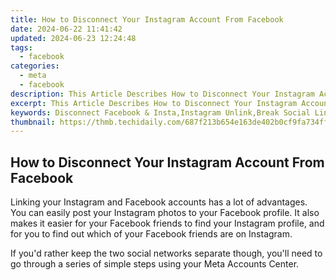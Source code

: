```yaml
---
title: How to Disconnect Your Instagram Account From Facebook
date: 2024-06-22 11:41:42
updated: 2024-06-23 12:24:48
tags:
  - facebook
categories:
  - meta
  - facebook
description: This Article Describes How to Disconnect Your Instagram Account From Facebook
excerpt: This Article Describes How to Disconnect Your Instagram Account From Facebook
keywords: Disconnect Facebook & Insta,Instagram Unlink,Break Social Links,Remove Facebook Connection,Disconnect Insta Account,Separate Social Apps,Unlinking Services
thumbnail: https://thmb.techidaily.com/687f213b654e163de402b0cf9fa734fffc6a53510e8570c91f8abf2c08a2bd20.jpg
---
```


## How to Disconnect Your Instagram Account From Facebook

 Linking your Instagram and Facebook accounts has a lot of advantages. You can easily post your Instagram photos to your Facebook profile. It also makes it easier for your Facebook friends to find your Instagram profile, and for you to find out which of your Facebook friends are on Instagram.

 If you'd rather keep the two social networks separate though, you'll need to go through a series of simple steps using your Meta Accounts Center.


<ins class="adsbygoogle"
     style="display:block"
     data-ad-format="autorelaxed"
     data-ad-client="ca-pub-7571918770474297"
     data-ad-slot="1223367746"></ins>



<ins class="adsbygoogle"
     style="display:block"
     data-ad-client="ca-pub-7571918770474297"
     data-ad-slot="8358498916"
     data-ad-format="auto"
     data-full-width-responsive="true"></ins>
